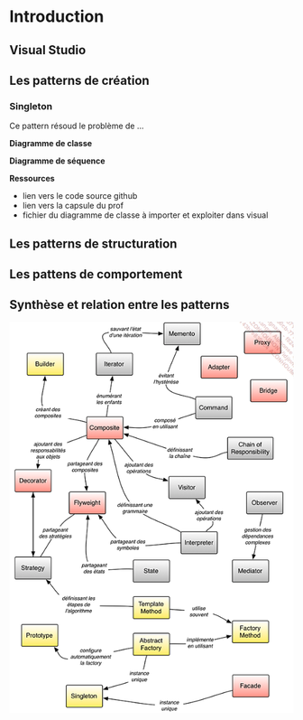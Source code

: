 # Introduction

## Visual Studio

## Les patterns de création

### Singleton

Ce pattern résoud le problème de ...

**Diagramme de classe**

**Diagramme de séquence**

**Ressources**

- lien vers le code source github
- lien vers la capsule du prof
- fichier du diagramme de classe à importer et exploiter dans visual

## Les patterns de structuration

## Les pattens de comportement

## Synthèse et relation entre les patterns

![Relation entre les patterns](../img/patterns_relationships.png)